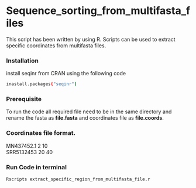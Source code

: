# Sequence_sorting_from_multifasta_files
This script has been written by using R. Scripts can be used to extract specific coordinates from multifasta files.

### Installation
install seqinr from CRAN using the following code
```bash
inastall.packages("seqinr")
```

### Prerequisite
To run the code all required file need to be in the same directory and rename the fasta as **file.fasta** and coordinates file as **file.coords**. 

### Coordinates file format.

MN437452.1 2 10   
SRR5132453 20 40 

### Run Code in terminal

```bash
Rscripts extract_specific_region_from_multifasta_file.r
```
